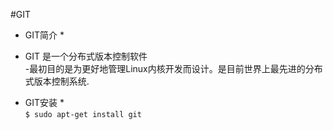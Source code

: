 #GIT
 
 * GIT简介 *  
 - GIT 是一个分布式版本控制软件  
 -最初目的是为更好地管理Linux内核开发而设计。是目前世界上最先进的分布式版本控制系统.
 
 * GIT安装 *  
  `$ sudo apt-get install git`
